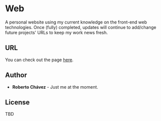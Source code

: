 # Web

A personal website using my current knowledge on the front-end web technologies. Once (fully) completed, updates will continue to add/change future projects' URLs to keep my work news fresh.

## URL

You can check out the page [here](https://robcc.github.io/web).

## Author

* **Roberto Chávez** - Just me at the moment.

## License

TBD
